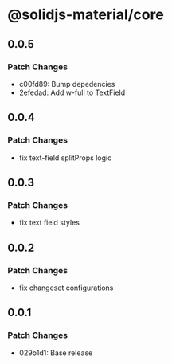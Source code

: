 # @solidjs-material/core

## 0.0.5

### Patch Changes

- c00fd89: Bump depedencies
- 2efedad: Add w-full to TextField

## 0.0.4

### Patch Changes

- fix text-field splitProps logic

## 0.0.3

### Patch Changes

- fix text field styles

## 0.0.2

### Patch Changes

- fix changeset configurations

## 0.0.1

### Patch Changes

- 029b1d1: Base release
